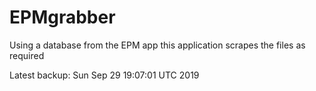 # EPMgrabber
Using a database from the EPM app this application scrapes the files as required


Latest backup: Sun Sep 29 19:07:01 UTC 2019
